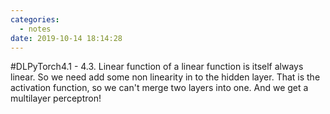 ```yaml
---
categories:
  - notes
date: 2019-10-14 18:14:28
---
```


#DLPyTorch4.1 - 4.3. Linear function of a linear function is itself always linear. So we need add some non linearity in to the hidden layer. That is the activation function, so we can't merge two layers into one. And we get a multilayer perceptron!
